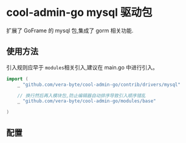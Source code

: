 # cool-admin-go mysql 驱动包

扩展了 GoFrame 的 mysql 包,集成了 gorm 相关功能.

## 使用方法

引入规则应早于 `modules`相关引入,建议在 main.go 中进行引入。

```go
import (
    _ "github.com/vera-byte/cool-admin-go/contrib/drivers/mysql"

    // 换行然后再入模块包,防止编辑器自动排序导致引入顺序错乱
    _ "github.com/vera-byte/cool-admin-go/modules/base"

)
```

## 配置
